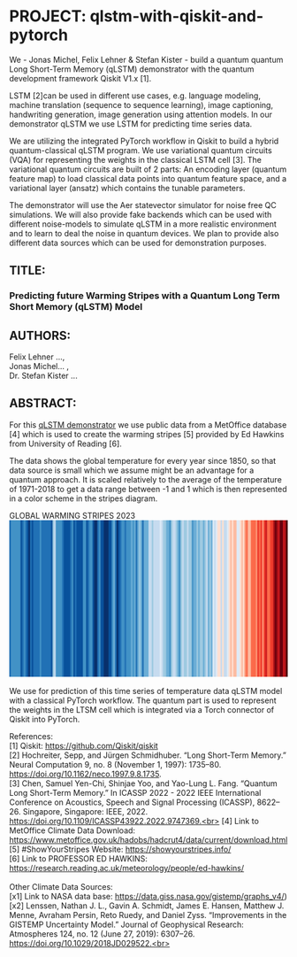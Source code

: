 # PROJECT: qlstm-with-qiskit-and-pytorch <br>

We - Jonas Michel, Felix Lehner & Stefan Kister - build a quantum quantum Long Short-Term Memory (qLSTM) demonstrator with the quantum development framework Qiskit V1.x [1]. 

LSTM [2]can be used in different use cases, e.g. language modeling, machine translation (sequence to sequence learning), image captioning, handwriting generation, image generation using attention models.  In our demonstrator qLSTM we use LSTM for predicting time series data.

We are utilizing the integrated PyTorch workflow in Qiskit to build a hybrid quantum-classical qLSTM program. We use variational quantum circuits (VQA) for representing the weights in the classical LSTM cell [3]. The variational quantum circuits are built of 2 parts: An encoding layer (quantum feature map) to load classical data points into quantum feature space, and a variational layer (ansatz) which contains the tunable parameters.

The demonstrator will use the Aer statevector simulator for noise free QC simulations. We will also provide fake backends which can be used with different noise-models to simulate qLSTM in a more realistic environment and to learn to deal the noise in quantum devices. We plan to provide also different data sources which can be used for demonstration purposes.

## TITLE: <br>
### Predicting future Warming Stripes with a Quantum Long Term Short Memory (qLSTM) Model <br>

## AUTHORS:<br>

Felix Lehner ..., <br>
Jonas Michel... , <br>
Dr. Stefan Kister ...<br>

## ABSTRACT:<br>

For this [qLSTM demonstrator](https://github.com/drstki/qlstm-with-qiskit-and-pytorch/blob/main/qlstm_GlobalWarming_demonstrator.ipynb) we use public data from a MetOffice database [4] which is used to create the warming stripes [5] provided by Ed Hawkins from University of Reading [6]. 

The data shows the global temperature for every year since 1850, so that data source is small which we assume might be an advantage for a quantum approach. It is scaled relatively to the average of the temperature of 1971-2018 to get a data range between -1 and 1 which is then represented in a color scheme in the stripes diagram.

<break>
    GLOBAL WARMING STRIPES 2023
<BREAK>
    
</BREAK>
<img src="./data/GLOBE_stripes_2023.png" width="900"/>

We use for prediction of this time series of temperature data qLSTM model with a classical PyTorch workflow. The quantum part is used to represent the weights in the LTSM cell which is integrated via a Torch connector of Qiskit into PyTorch.

References: <br>
[1] Qiskit: https://github.com/Qiskit/qiskit <br>
[2] Hochreiter, Sepp, and Jürgen Schmidhuber. “Long Short-Term Memory.” Neural Computation 9, no. 8 (November 1, 1997): 1735–80. https://doi.org/10.1162/neco.1997.9.8.1735. <br>
[3] Chen, Samuel Yen-Chi, Shinjae Yoo, and Yao-Lung L. Fang. “Quantum Long Short-Term Memory.” In ICASSP 2022 - 2022 IEEE International Conference on Acoustics, Speech and Signal Processing (ICASSP), 8622–26. Singapore, Singapore: IEEE, 2022. https://doi.org/10.1109/ICASSP43922.2022.9747369.<br>
[4] Link to MetOffice Climate Data Download: https://www.metoffice.gov.uk/hadobs/hadcrut4/data/current/download.html <br>
[5] #ShowYourStripes Website: https://showyourstripes.info/ <br>
[6] Link to PROFESSOR ED HAWKINS: https://research.reading.ac.uk/meteorology/people/ed-hawkins/<br>
<br>
Other Climate Data Sources:<br>
[x1] Link to NASA data base: https://data.giss.nasa.gov/gistemp/graphs_v4/) <br>
[x2] Lenssen, Nathan J. L., Gavin A. Schmidt, James E. Hansen, Matthew J. Menne, Avraham Persin, Reto Ruedy, and Daniel Zyss. “Improvements in the GISTEMP Uncertainty Model.” Journal of Geophysical Research: Atmospheres 124, no. 12 (June 27, 2019): 6307–26. https://doi.org/10.1029/2018JD029522.<br>
<br>


